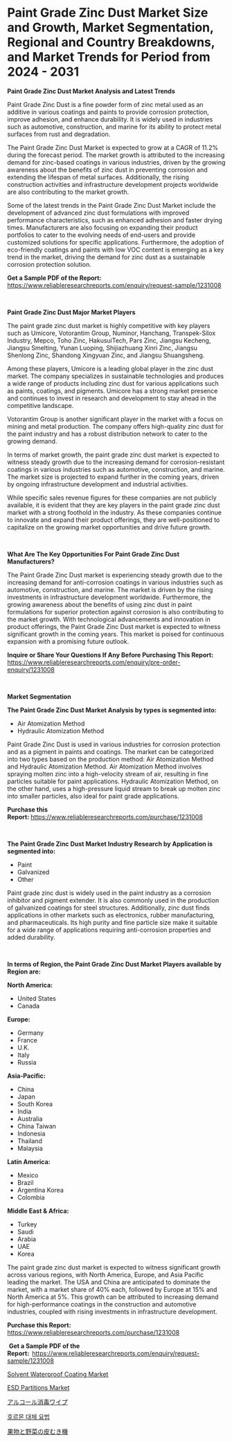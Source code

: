 <p><h1>Paint Grade Zinc Dust Market Size and Growth, Market Segmentation, Regional and Country Breakdowns, and Market Trends for Period from 2024 -  2031</h1></p><p><strong>Paint Grade Zinc Dust Market Analysis and Latest Trends</strong></p>
<p><p>Paint Grade Zinc Dust is a fine powder form of zinc metal used as an additive in various coatings and paints to provide corrosion protection, improve adhesion, and enhance durability. It is widely used in industries such as automotive, construction, and marine for its ability to protect metal surfaces from rust and degradation.</p><p>The Paint Grade Zinc Dust Market is expected to grow at a CAGR of 11.2% during the forecast period. The market growth is attributed to the increasing demand for zinc-based coatings in various industries, driven by the growing awareness about the benefits of zinc dust in preventing corrosion and extending the lifespan of metal surfaces. Additionally, the rising construction activities and infrastructure development projects worldwide are also contributing to the market growth.</p><p>Some of the latest trends in the Paint Grade Zinc Dust Market include the development of advanced zinc dust formulations with improved performance characteristics, such as enhanced adhesion and faster drying times. Manufacturers are also focusing on expanding their product portfolios to cater to the evolving needs of end-users and provide customized solutions for specific applications. Furthermore, the adoption of eco-friendly coatings and paints with low VOC content is emerging as a key trend in the market, driving the demand for zinc dust as a sustainable corrosion protection solution.</p></p>
<p><strong>Get a Sample PDF of the Report:&nbsp;</strong> <a href="https://www.reliableresearchreports.com/enquiry/request-sample/1231008">https://www.reliableresearchreports.com/enquiry/request-sample/1231008</a></p>
<p>&nbsp;</p>
<p><strong>Paint Grade Zinc Dust Major Market Players</strong></p>
<p><p>The paint grade zinc dust market is highly competitive with key players such as Umicore, Votorantim Group, Numinor, Hanchang, Transpek-Silox Industry, Mepco, Toho Zinc, HakusuiTech, Pars Zinc, Jiangsu Kecheng, Jiangsu Smelting, Yunan Luoping, Shijiazhuang Xinri Zinc, Jiangsu Shenlong Zinc, Shandong Xingyuan Zinc, and Jiangsu Shuangsheng.</p><p>Among these players, Umicore is a leading global player in the zinc dust market. The company specializes in sustainable technologies and produces a wide range of products including zinc dust for various applications such as paints, coatings, and pigments. Umicore has a strong market presence and continues to invest in research and development to stay ahead in the competitive landscape.</p><p>Votorantim Group is another significant player in the market with a focus on mining and metal production. The company offers high-quality zinc dust for the paint industry and has a robust distribution network to cater to the growing demand.</p><p>In terms of market growth, the paint grade zinc dust market is expected to witness steady growth due to the increasing demand for corrosion-resistant coatings in various industries such as automotive, construction, and marine. The market size is projected to expand further in the coming years, driven by ongoing infrastructure development and industrial activities.</p><p>While specific sales revenue figures for these companies are not publicly available, it is evident that they are key players in the paint grade zinc dust market with a strong foothold in the industry. As these companies continue to innovate and expand their product offerings, they are well-positioned to capitalize on the growing market opportunities and drive future growth.</p></p>
<p>&nbsp;</p>
<p><strong>What Are The Key Opportunities For Paint Grade Zinc Dust Manufacturers?</strong></p>
<p><p>The Paint Grade Zinc Dust market is experiencing steady growth due to the increasing demand for anti-corrosion coatings in various industries such as automotive, construction, and marine. The market is driven by the rising investments in infrastructure development worldwide. Furthermore, the growing awareness about the benefits of using zinc dust in paint formulations for superior protection against corrosion is also contributing to the market growth. With technological advancements and innovation in product offerings, the Paint Grade Zinc Dust market is expected to witness significant growth in the coming years. This market is poised for continuous expansion with a promising future outlook.</p></p>
<p><strong>Inquire or Share Your Questions If Any Before Purchasing This Report:</strong> <a href="https://www.reliableresearchreports.com/enquiry/pre-order-enquiry/1231008">https://www.reliableresearchreports.com/enquiry/pre-order-enquiry/1231008</a></p>
<p>&nbsp;</p>
<p><strong>Market Segmentation</strong></p>
<p><strong>The Paint Grade Zinc Dust Market Analysis by types is segmented into:</strong></p>
<p><ul><li>Air Atomization Method</li><li>Hydraulic Atomization Method</li></ul></p>
<p><p>Paint Grade Zinc Dust is used in various industries for corrosion protection and as a pigment in paints and coatings. The market can be categorized into two types based on the production method: Air Atomization Method and Hydraulic Atomization Method. Air Atomization Method involves spraying molten zinc into a high-velocity stream of air, resulting in fine particles suitable for paint applications. Hydraulic Atomization Method, on the other hand, uses a high-pressure liquid stream to break up molten zinc into smaller particles, also ideal for paint grade applications.</p></p>
<p><strong>Purchase this Report:&nbsp;</strong><a href="https://www.reliableresearchreports.com/purchase/1231008">https://www.reliableresearchreports.com/purchase/1231008</a></p>
<p>&nbsp;</p>
<p><strong>The Paint Grade Zinc Dust Market Industry Research by Application is segmented into:</strong></p>
<p><ul><li>Paint</li><li>Galvanized</li><li>Other</li></ul></p>
<p><p>Paint grade zinc dust is widely used in the paint industry as a corrosion inhibitor and pigment extender. It is also commonly used in the production of galvanized coatings for steel structures. Additionally, zinc dust finds applications in other markets such as electronics, rubber manufacturing, and pharmaceuticals. Its high purity and fine particle size make it suitable for a wide range of applications requiring anti-corrosion properties and added durability.</p></p>
<p>&nbsp;</p>
<p><strong>In terms of Region, the Paint Grade Zinc Dust Market Players available by Region are:</strong></p>
<p>
    <p> <strong> North America: </strong>
        <ul>
            <li>United States</li>
            <li>Canada</li>
        </ul>
        </p> 
    <p> <strong> Europe: </strong>
        <ul>
            <li>Germany</li>
            <li>France</li>
            <li>U.K.</li>
            <li>Italy</li>
            <li>Russia</li>
        </ul>
        </p> 
    <p> <strong> Asia-Pacific: </strong>
        <ul>
            <li>China</li>
            <li>Japan</li>
            <li>South Korea</li>
            <li>India</li>
            <li>Australia</li>
            <li>China Taiwan</li>
            <li>Indonesia</li>
            <li>Thailand</li>
            <li>Malaysia</li>
        </ul>
        </p> 
    <p> <strong> Latin America: </strong>
        <ul>
            <li>Mexico</li>
            <li>Brazil</li>
            <li>Argentina Korea</li>
            <li>Colombia</li>
        </ul>
        </p> 
    <p> <strong> Middle East & Africa: </strong>
        <ul>
            <li>Turkey</li>
            <li>Saudi</li>
            <li>Arabia</li>
            <li>UAE</li>
            <li>Korea</li>
        </ul>
    </p>
    </p>
<p><p>The paint grade zinc dust market is expected to witness significant growth across various regions, with North America, Europe, and Asia Pacific leading the market. The USA and China are anticipated to dominate the market, with a market share of 40% each, followed by Europe at 15% and North America at 5%. This growth can be attributed to increasing demand for high-performance coatings in the construction and automotive industries, coupled with rising investments in infrastructure development.</p></p>
<p><strong>Purchase this Report: </strong><a href="https://www.reliableresearchreports.com/purchase/1231008">https://www.reliableresearchreports.com/purchase/1231008</a></p>
<p>&nbsp;<strong>Get a Sample PDF of the Report:&nbsp;&nbsp;</strong><a href="https://www.reliableresearchreports.com/enquiry/request-sample/1231008">https://www.reliableresearchreports.com/enquiry/request-sample/1231008</a></p>
<p><strong></strong></p>
<p><p><a href="https://github.com/zjyglelu/Market-Research-Report-List-1/blob/main/solvent-waterproof-coating-market.md">Solvent Waterproof Coating Market</a></p><p><a href="https://issuu.com/reportprime-2/docs/esd-partitions-market-size-2030.pptx">ESD Partitions Market</a></p><p><a href="https://github.com/vtbvgl20191192/Market-Research-Report-List-1/blob/main/22505461173.md">アルコール消毒ワイプ</a></p><p><a href="https://medium.com/@marielesch2023/%ED%98%B8%EB%A5%B4%EB%AA%AC-%EB%8C%80%EC%B2%B4-%EC%9A%94%EB%B2%95-%EC%8B%9C%EC%9E%A5-%EC%A0%84%EB%A7%9D-%EC%82%B0%EC%97%85-%EA%B0%9C%EC%9A%94-%EB%B0%8F-%EC%98%88%EC%B8%A1-2024%EB%85%84%EB%B6%80%ED%84%B0-2031%EB%85%84-d5fe83b8a365">호르몬 대체 요법</a></p><p><a href="https://medium.com/@amarart56456/%E6%9E%9C%E7%89%A9%E3%81%A8%E9%87%8E%E8%8F%9C%E3%81%AE%E7%9A%AE%E3%82%80%E3%81%8D%E6%A9%9F%E5%B8%82%E5%A0%B4-%E7%AB%B6%E4%BA%89%E5%88%86%E6%9E%90-%E5%B8%82%E5%A0%B4%E5%8B%95%E5%90%91-2031%E5%B9%B4%E3%81%BE%E3%81%A7%E3%81%AE%E4%BA%88%E6%B8%AC-a8d25f630e10">果物と野菜の皮むき機</a></p></p>